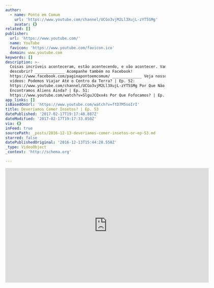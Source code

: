 ```yaml
---
author:
  - name: Ponto em Comum
    url: 'https://www.youtube.com/channel/UCGo3vjM2Ll3XujL-zYT5SMg'
    avatar: {}
related: []
publisher:
  url: 'https://www.youtube.com/'
  name: YouTube
  favicon: 'https://www.youtube.com/favicon.ico'
  domain: www.youtube.com
keywords: []
description: >-
  Coisas incríveis aconteceram, estão acontecendo, e vão acontecer. Vamos
  descobrir? _____________ Acompanhe também no Facebook!
  https://www.facebook.com/paginapontoemcomum/ _____________ Veja nossos últimos
  vídeos: Podemos Viajar Até o Centro da Terra? | Ep. 52:
  https://www.youtube.com/channel/UCGo3vjM2Ll3XujL-zYT5SMg Por Que Não
  Encontramos Aliens Ainda? | Ep. 51:
  https://www.youtube.com/watch?v=SlguJCQxx4s Por Que Fofocamos? | Ep.
app_links: []
isBasedOnUrl: 'https://www.youtube.com/watch?v=ftD7M5soIrI'
title: Deveríamos Comer Insetos? | Ep. 53
datePublished: '2017-02-17T19:17:48.887Z'
dateModified: '2017-02-17T19:17:33.050Z'
via: {}
inFeed: true
sourcePath: _posts/2016-12-13-deveriamos-comer-insetos-or-ep-53.md
starred: false
datePublishedOriginal: '2016-12-13T15:44:28.558Z'
_type: VideoObject
_context: 'http://schema.org'

---
```

<iframe src="https://cdn.embedly.com/widgets/media.html?src=https%3A%2F%2Fwww.youtube.com%2Fembed%2FftD7M5soIrI%3Ffeature%3Doembed&amp;url=http%3A%2F%2Fwww.youtube.com%2Fwatch%3Fv%3DftD7M5soIrI&amp;image=https%3A%2F%2Fi.ytimg.com%2Fvi%2FftD7M5soIrI%2Fhqdefault.jpg&amp;key=b7d04c9b404c499eba89ee7072e1c4f7&amp;type=text%2Fhtml&amp;schema=youtube" width="640" height="360" scrolling="no" frameborder="0" allowfullscreen="" style=""></iframe>
